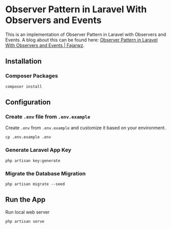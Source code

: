 # Observer Pattern in Laravel With Observers and Events
This is an implementation of Observer Pattern in Laravel with Observers and Events. A blog about this can be found here: [Observer Pattern in Laravel With Observers and Events | Fajarwz](https://fajarwz.com/blog/observer-pattern-in-laravel-with-observers-and-events/).

## Installation

### Composer Packages 
```
composer install
```

## Configuration

### Create `.env` file from `.env.example`
Create `.env` from `.env.example` and customize it based on your environment.
```
cp .env.example .env
```

### Generate Laravel App Key
```
php artisan key:generate
```

### Migrate the Database Migration
```
php artisan migrate --seed
```

## Run the App
Run local web server
```
php artisan serve
```
